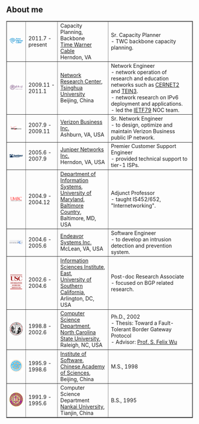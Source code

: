## About me

<table width=90% border=1>
<tr>
<td align=center> <br><img src="logo_twc.png"><br><br>
<td> 2011.7 - present
<td> Capacity Planning, Backbone<br>
<a href="http://www.timewarnercable.com">Time Warner Cable</a><br>
Herndon, VA
<td>Sr. Capacity Planner<br>
- TWC backbone capacity planning.

<tr>
<td align=center> <br><img src="tsinghua.jpg"><br><br>
<td> 2009.11 - 2011.1
<td> <a href="http://www.nrc.tsinghua.edu.cn">Network Research Center</a>, <br>
<a href="http://www.tsinghua.edu.cn">Tsinghua University</a><br>
Beijing, China
<td>Network Engineer<br>
- network operation of research and education networks such as <a href="http://www.cernet2.edu.cn">CERNET2</a> and <a href="http://www.tein3.net/">TEIN3</a>.<br>
- network research on IPv6 deployment and applications.<br>
- led the <a href="http://www.ietf.org/meeting/79/index.html">IETF79</a> NOC team.

<tr>
<td align=center> <br><img src="vzb.gif"><br><br>
<td> 2007.9 - 2009.11
<td> <a href="http://www.verizonbusiness.com">Verizon Business Inc.</a><br>
Ashburn, VA, USA
<td> Sr. Network Engineer<br>
- to design, optimize and maintain Verizon Business public IP network.

<tr>
<td align=center> <br><img src="juniper.gif"><br><br>
<td> 2005.6 - 2007.9
<td> <a href="http://www.juniper.net">Juniper Networks Inc.</a><br>
Herndon, VA, USA
<td> Premier Customer Support Engineer<br>
- provided technical support to tier-1 ISPs.

<tr>
<td align=center> <br><img src="umbc.gif"><br><br>
<td> 2004.9 - 2004.12
<td> <a href="http://www.is.umbc.edu">Department of Information Systems</a>, <br>
<a href="http://www.umbc.edu">University of Maryland, Baltimore Country</a>, <br>
Baltimore, MD, USA
<td> Adjunct Professor<br>
- taught IS452/652, "Internetworking".

<tr>
<td align=center> <br><img src="endeavor.jpg"><br><br>
<td> 2004.6 - 2005.6
<td> <a href="http://www.endeavorsystems.net">Endeavor Systems Inc.</a><br>
McLean, VA, USA
<td> Software Engineer<br>
- to develop an intrusion detection and prevention system.

<tr>
<td align=center> <img src="uscisi.gif">
<td> 2002.6 - 2004.6
<td> <a href="http://www.east.isi.edu">Information Sciences Institute, East</a>, <br>
<a href="http://www.usc.edu">University of Southern California</a>, <br>
Arlington, DC, USA
<td> Post-doc Research Associate <br>
- focused on BGP related research.

<tr>
<td align=center> <img src="ncsu.gif">
<td> 1998.8 - 2002.6
<td> <a href="http://www.csc.ncsu.edu">Computer Science Department</a>, <br>
<a href="http://www.ncsu.edu">North Carolina State University</a>, <br>
Raleigh, NC, USA
<td> Ph.D., 2002<br>
- Thesis: Toward a Fault-Tolerant Border Gateway Protocol<br>
- Advisor: <a href="http://www.cs.ucdavis.edu/~wu">Prof. S. Felix Wu</a>

<tr>
<td align=center> <img src="cas.gif">
<td> 1995.9 - 1998.6
<td> <a href="http://www.ios.ac.cn">Institute of Software</a>, <br>
<a href="http://www.cas.ac.cn">Chinese Academy of Sciences</a>, <br>
Beijing, China
<td> M.S., 1998

<tr>
<td align=center> <img src="nk.gif">
<td> 1991.9 - 1995.6
<td> Computer Science Department<br>
<a href="http://www.nankai.edu.cn">Nankai University</a>, <br>
Tianjin, China
<td> B.S., 1995

</table>
